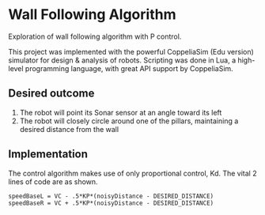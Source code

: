 # Wall Following Algorithm
Exploration of wall following algorithm with P control.

This project was implemented with the powerful CoppeliaSim (Edu version) simulator for design & analysis of robots. 
Scripting was done in Lua, a high-level programming language, with great API support by CoppeliaSim.

## Desired outcome
1) The robot will point its Sonar sensor at an angle toward its left
2) The robot will closely circle around one of the pillars, maintaining a desired distance from the wall

## Implementation
The control algorithm makes use of only proportional control, Kd.
The vital 2 lines of code are as shown.
```
speedBaseL = VC - .5*KP*(noisyDistance - DESIRED_DISTANCE)
speedBaseR = VC + .5*KP*(noisyDistance - DESIRED_DISTANCE)
```
